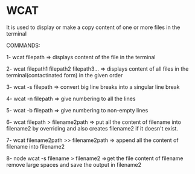 # WCAT
It is used to display or make a copy content of one or more files in the terminal


COMMANDS:


1- wcat filepath => displays content of the file in the terminal

2- wcat filepath1 filepath2 filepath3... => displays content of all files in the terminal(contactinated form) in the given order

3- wcat -s filepath => convert big line breaks into a singular line break

4- wcat -n filepath => give numbering to all the lines

5- wcat -b filepath => give numbering to non-empty lines 

6- wcat filepath > filename2path => put all the content of filename into filename2 by overriding and also creates filename2 if it doesn't exist. 

7- wcat filename2path >> filename2path => append all the content of filename into filename2

8- node wcat -s filename > filename2 =>get the file content of filename remove large spaces and save the output in filename2
